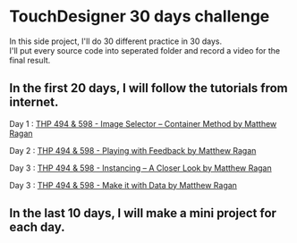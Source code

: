 # TouchDesigner 30 days challenge

In this side project, I'll do 30 different practice in 30 days.<br/>
I'll put every source code into seperated folder and record a video for the final result.

## In the first 20 days, I will follow the tutorials from internet.

Day 1 : [THP 494 & 598 - Image Selector – Container Method by Matthew Ragan](https://matthewragan.com/2015/03/29/thp-494-598-image-selector-container-method-touchdesigner/)

Day 2 : [THP 494 & 598 - Playing with Feedback by Matthew Ragan](https://matthewragan.com/2015/03/29/thp-494-598-playing-with-feedback-touchdesigner/)

Day 3 : [THP 494 & 598 - Instancing – A Closer Look by Matthew Ragan](https://matthewragan.com/2015/03/29/thp-494-598-instancing-a-closer-look-touchdesigner/)

Day 3 : [THP 494 & 598 - Make it with Data by Matthew Ragan](https://matthewragan.com/2015/03/29/thp-494-598-make-it-with-data-touchdesigner/)

## In the last 10 days, I will make a mini project for each day.